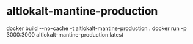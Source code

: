 # altlokalt-mantine-production
docker build --no-cache -t altlokalt-mantine-production  .
docker run -p 3000:3000 altlokalt-mantine-production:latest
